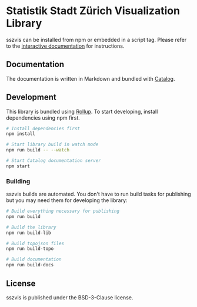 # Statistik Stadt Zürich Visualization Library

sszvis can be installed from npm or embedded in a script tag. Please refer to the [interactive documentation](https://statistikstadtzuerich.github.io/sszvis/) for instructions.

## Documentation

The documentation is written in Markdown and bundled with [Catalog](https://www.catalog.style/).

## Development

This library is bundled using [Rollup](https://rollupjs.org/). To start developing, install dependencies using npm first.

```sh
# Install dependencies first
npm install

# Start library build in watch mode
npm run build -- --watch

# Start Catalog documentation server
npm start
```

### Building

sszvis builds are automated. You don't have to run build tasks for publishing but you may need them for developing the library:

```sh
# Build everything necessary for publishing
npm run build

# Build the library
npm run build-lib

# Build topojson files
npm run build-topo

# Build documentation
npm run build-docs
```

## License

sszvis is published under the BSD-3-Clause license.
